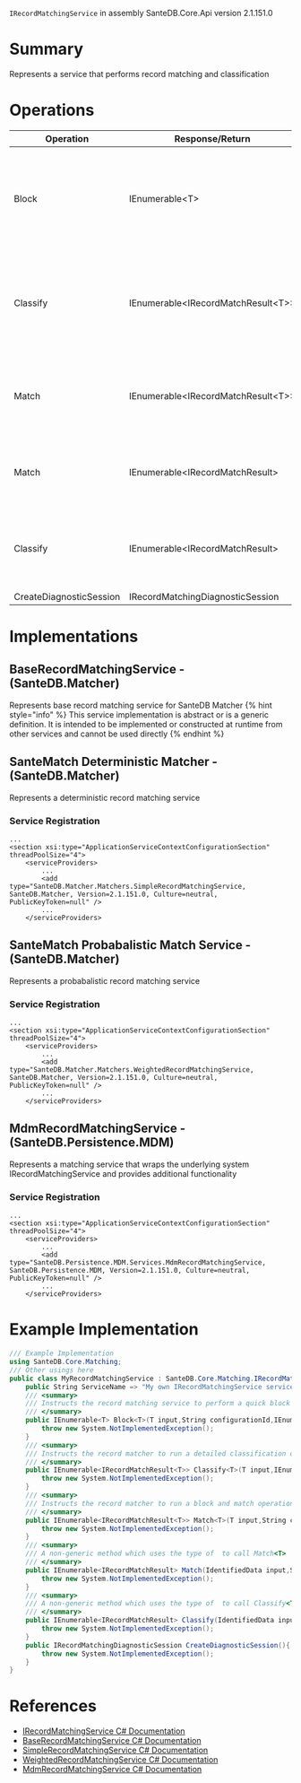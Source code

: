 `IRecordMatchingService` in assembly SanteDB.Core.Api version 2.1.151.0

# Summary
Represents a service that performs record matching and classification

# Operations

|Operation|Response/Return|Input/Parameter|Description|
|-|-|-|-|
|Block|IEnumerable&lt;T>|*T* **input**<br/>*String* **configurationId**<br/>*IEnumerable&lt;Guid>* **ignoreList**<br/>*IRecordMatchingDiagnosticSession* **collector**|Instructs the record matching service to perform a quick block function of records            for type  with|
|Classify|IEnumerable&lt;IRecordMatchResult&lt;T>>|*T* **input**<br/>*IEnumerable&lt;T>* **blocks**<br/>*String* **configurationId**<br/>*IRecordMatchingDiagnosticSession* **collector**|Instructs the record matcher to run a detailed classification on the matching blocks in|
|Match|IEnumerable&lt;IRecordMatchResult&lt;T>>|*T* **input**<br/>*String* **configurationId**<br/>*IEnumerable&lt;Guid>* **ignoreList**<br/>*IRecordMatchingDiagnosticSession* **collector**|Instructs the record matcher to run a block and match operation against|
|Match|IEnumerable&lt;IRecordMatchResult>|*IdentifiedData* **input**<br/>*String* **configurationId**<br/>*IEnumerable&lt;Guid>* **ignoreList**<br/>*IRecordMatchingDiagnosticSession* **collector**|A non-generic method which uses the type of  to call Match<T>|
|Classify|IEnumerable&lt;IRecordMatchResult>|*IdentifiedData* **input**<br/>*IEnumerable&lt;IdentifiedData>* **blocks**<br/>*String* **configurationId**<br/>*IRecordMatchingDiagnosticSession* **collector**|A non-generic method which uses the type of  to call Classify<T>|
|CreateDiagnosticSession|IRecordMatchingDiagnosticSession|*none*|TODO|

# Implementations


## BaseRecordMatchingService - (SanteDB.Matcher)
Represents base record matching service for SanteDB Matcher
{% hint style="info" %} This service implementation is abstract or is a generic definition. It is intended to be implemented or constructed at runtime from other services and cannot be used directly {% endhint %}

## SanteMatch Deterministic Matcher - (SanteDB.Matcher)
Represents a deterministic record matching service

### Service Registration
```markup
...
<section xsi:type="ApplicationServiceContextConfigurationSection" threadPoolSize="4">
	<serviceProviders>
		...
		<add type="SanteDB.Matcher.Matchers.SimpleRecordMatchingService, SanteDB.Matcher, Version=2.1.151.0, Culture=neutral, PublicKeyToken=null" />
		...
	</serviceProviders>
```

## SanteMatch Probabalistic Match Service - (SanteDB.Matcher)
Represents a probabalistic record matching service

### Service Registration
```markup
...
<section xsi:type="ApplicationServiceContextConfigurationSection" threadPoolSize="4">
	<serviceProviders>
		...
		<add type="SanteDB.Matcher.Matchers.WeightedRecordMatchingService, SanteDB.Matcher, Version=2.1.151.0, Culture=neutral, PublicKeyToken=null" />
		...
	</serviceProviders>
```

## MdmRecordMatchingService - (SanteDB.Persistence.MDM)
Represents a matching service that wraps the underlying system
            IRecordMatchingService and provides additional functionality

### Service Registration
```markup
...
<section xsi:type="ApplicationServiceContextConfigurationSection" threadPoolSize="4">
	<serviceProviders>
		...
		<add type="SanteDB.Persistence.MDM.Services.MdmRecordMatchingService, SanteDB.Persistence.MDM, Version=2.1.151.0, Culture=neutral, PublicKeyToken=null" />
		...
	</serviceProviders>
```
# Example Implementation
```csharp
/// Example Implementation
using SanteDB.Core.Matching;
/// Other usings here
public class MyRecordMatchingService : SanteDB.Core.Matching.IRecordMatchingService { 
	public String ServiceName => "My own IRecordMatchingService service";
	/// <summary>
	/// Instructs the record matching service to perform a quick block function of records            for type  with
	/// </summary>
	public IEnumerable<T> Block<T>(T input,String configurationId,IEnumerable<Guid> ignoreList,IRecordMatchingDiagnosticSession collector){
		throw new System.NotImplementedException();
	}
	/// <summary>
	/// Instructs the record matcher to run a detailed classification on the matching blocks in
	/// </summary>
	public IEnumerable<IRecordMatchResult<T>> Classify<T>(T input,IEnumerable<T> blocks,String configurationId,IRecordMatchingDiagnosticSession collector){
		throw new System.NotImplementedException();
	}
	/// <summary>
	/// Instructs the record matcher to run a block and match operation against
	/// </summary>
	public IEnumerable<IRecordMatchResult<T>> Match<T>(T input,String configurationId,IEnumerable<Guid> ignoreList,IRecordMatchingDiagnosticSession collector){
		throw new System.NotImplementedException();
	}
	/// <summary>
	/// A non-generic method which uses the type of  to call Match<T>
	/// </summary>
	public IEnumerable<IRecordMatchResult> Match(IdentifiedData input,String configurationId,IEnumerable<Guid> ignoreList,IRecordMatchingDiagnosticSession collector){
		throw new System.NotImplementedException();
	}
	/// <summary>
	/// A non-generic method which uses the type of  to call Classify<T>
	/// </summary>
	public IEnumerable<IRecordMatchResult> Classify(IdentifiedData input,IEnumerable<IdentifiedData> blocks,String configurationId,IRecordMatchingDiagnosticSession collector){
		throw new System.NotImplementedException();
	}
	public IRecordMatchingDiagnosticSession CreateDiagnosticSession(){
		throw new System.NotImplementedException();
	}
}
```

# References

* [IRecordMatchingService C# Documentation](http://santesuite.org/assets/doc/net/html/T_SanteDB_Core_Matching_IRecordMatchingService.htm)
* [BaseRecordMatchingService C# Documentation](http://santesuite.org/assets/doc/net/html/T_SanteDB_Matcher_Matchers_BaseRecordMatchingService.htm)
* [SimpleRecordMatchingService C# Documentation](http://santesuite.org/assets/doc/net/html/T_SanteDB_Matcher_Matchers_SimpleRecordMatchingService.htm)
* [WeightedRecordMatchingService C# Documentation](http://santesuite.org/assets/doc/net/html/T_SanteDB_Matcher_Matchers_WeightedRecordMatchingService.htm)
* [MdmRecordMatchingService C# Documentation](http://santesuite.org/assets/doc/net/html/T_SanteDB_Persistence_MDM_Services_MdmRecordMatchingService.htm)
